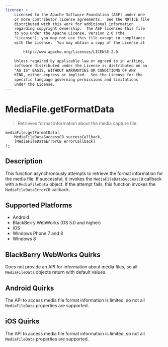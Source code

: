 ```yaml
---
license: >
    Licensed to the Apache Software Foundation (ASF) under one
    or more contributor license agreements.  See the NOTICE file
    distributed with this work for additional information
    regarding copyright ownership.  The ASF licenses this file
    to you under the Apache License, Version 2.0 (the
    "License"); you may not use this file except in compliance
    with the License.  You may obtain a copy of the License at

        http://www.apache.org/licenses/LICENSE-2.0

    Unless required by applicable law or agreed to in writing,
    software distributed under the License is distributed on an
    "AS IS" BASIS, WITHOUT WARRANTIES OR CONDITIONS OF ANY
    KIND, either express or implied.  See the License for the
    specific language governing permissions and limitations
    under the License.
---
```


MediaFile.getFormatData
=======================

> Retrieves format information about the media capture file.

    mediaFile.getFormatData(
        MediaFileDataSuccessCB successCallback,
        [MediaFileDataErrorCB errorCallback]
    );

Description
-----------

This function asynchronously attempts to retrieve the format
information for the media file.  If successful, it invokes the
`MediaFileDataSuccessCB` callback with a `MediaFileData` object.  If
the attempt fails, this function invokes the `MediaFileDataErrorCB`
callback.

Supported Platforms
-------------------

- Android
- BlackBerry WebWorks (OS 5.0 and higher)
- iOS
- Windows Phone 7 and 8
- Windows 8

BlackBerry WebWorks Quirks
--------------------------

Does not provide an API for information about media files, so all
`MediaFileData` objects return with default values.

Android Quirks
--------------

The API to access media file format information is limited, so not all
`MediaFileData` properties are supported.

iOS Quirks
----------

The API to access media file format information is limited, so not all
`MediaFileData` properties are supported.
